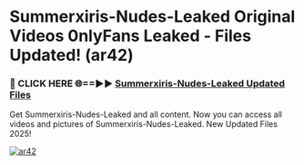 # Summerxiris-Nudes-Leaked Original Videos 0nlyFans Leaked - Files Updated! (ar42)

<h3>🔴 CLICK HERE 🌐==►► <a href="https://tinyurl.com/4mcuefdz" rel="nofollow">Summerxiris-Nudes-Leaked Updated Files</a></h3>

Get Summerxiris-Nudes-Leaked and all content. Now you can access all videos and pictures of Summerxiris-Nudes-Leaked. New Updated Files 2025!

[![ar42](https://i.imgur.com/StAQSOY.gif)](https://tinyurl.com/4mcuefdz)
